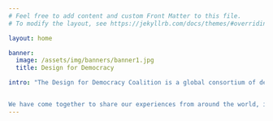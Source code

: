 ```yaml
---
# Feel free to add content and custom Front Matter to this file.
# To modify the layout, see https://jekyllrb.com/docs/themes/#overriding-theme-defaults

layout: home

banner:
  image: /assets/img/banners/banner1.jpg
  title: Design for Democracy

intro: "The Design for Democracy Coalition is a global consortium of democracy and human rights organizations who rely on the internet to advocate for more just, democratic societies. We are organizations and advocates from a diverse collection of regions, political ideologies, and backgrounds, united in our shared commitment to a more open, inclusive and democratic world.


We have come together to share our experiences from around the world, identify opportunities to improve online communications, and to advocate for a more harmonious and conscientious relationship between the technology and democracy communities.  We believe democracy and human rights must be a design principle: one that technologists and data scientists build in from the start  and think about every step of the way.  By developing a forum for coordination and support, and by creating an institutional channel for communication between the democracy community and the tech industry, the Design for Democracy Coalition is working together to strengthen democracy’s place in the 21st century."
---
```

